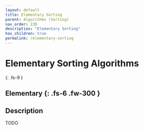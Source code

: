 ```yaml
---
layout: default
title: Elementary Sorting
parent: Algorithms (Sorting)
nav_order: 230
description: "Elementary Sorting"
has_children: true
permalink: /elementary-sorting
---
```

# Elementary Sorting Algorithms
{: .fs-9 }

Elementary
{: .fs-6 .fw-300 }
---

## Description
TODO



